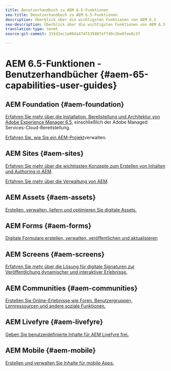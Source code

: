 ```yaml
---
title: Benutzerhandbuch zu AEM 6.5-Funktionen
seo-title: Benutzerhandbuch zu AEM 6.5-Funktionen
description: Überblick über die wichtigsten Funktionen von AEM 6.5
seo-description: Überblick über die wichtigsten Funktionen von AEM 6.5
translation-type: tm+mt
source-git-commit: 315d1ac1a00da474f535087eff49c2be8fee8c37

---
```



# AEM 6.5-Funktionen - Benutzerhandbücher {#aem-65-capabilities-user-guides}

## AEM Foundation {#aem-foundation}

[Erfahren Sie mehr über die Installation, Bereitstellung und Architektur von Adobe Experience Manager 6.5](/help/sites-deploying/home.md), einschließlich der Adobe Managed Services-Cloud-Bereitstellung.

[Erfahren Sie, wie Sie ein AEM-Projekt](/help/managing/home.md)verwalten.

## AEM Sites {#aem-sites}

[Erfahren Sie mehr über die wichtigsten Konzepte zum Erstellen von Inhalten und Authoring in AEM](/help/sites-authoring/home.md).

[Erfahren Sie mehr über die Verwaltung von AEM](/help/sites-administering/home.md).

## AEM Assets {#aem-assets}

[Erstellen, verwalten, liefern und optimieren Sie digitale Assets.](/help/assets/home.md)

## AEM Forms {#aem-forms}

[Digitale Formulare erstellen, verwalten, veröffentlichen und aktualisieren](/help/forms/home.md)

## AEM Screens {#aem-screens}

[Erfahren Sie mehr über die Lösung für digitale Signaturen zur Veröffentlichung dynamischer und interaktiver Erlebnisse.](https://docs.adobe.com/content/help/en/experience-manager-screens/user-guide/aem-screens-introduction.html)

## AEM Communities {#aem-communities}

[Erstellen Sie Online-Erlebnisse wie Foren, Benutzergruppen, Lernressourcen und andere soziale Funktionen.](/help/communities/home.md)

## AEM Livefyre {#aem-livefyre}

[Geben Sie benutzerdefinierte Inhalte für AEM Livefyre frei.](https://marketing.adobe.com/resources/help/en_US/livefyre/home.html)

## AEM Mobile {#aem-mobile}

[Erstellen und verwalten Sie Inhalte für mobile Apps.](/help/mobile/home.md)
